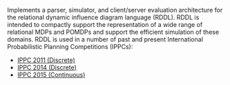 Implements a parser, simulator, and client/server evaluation architecture for the relational dynamic influence diagram language (RDDL).  RDDL is intended to compactly support the representation of a wide range of relational MDPs and POMDPs and support the efficient simulation of these domains.  RDDL is used in a number of past and present International Probabilistic Planning Competitions (IPPCs):

  * [IPPC 2011 (Discrete)](http://users.cecs.anu.edu.au/~ssanner/IPPC_2011/)
  * [IPPC 2014 (Discrete)](https://cs.uwaterloo.ca/~mgrzes/IPPC_2014/)
  * [IPPC 2015 (Continuous)](http://users.cecs.anu.edu.au/~ssanner/IPPC_2014/)